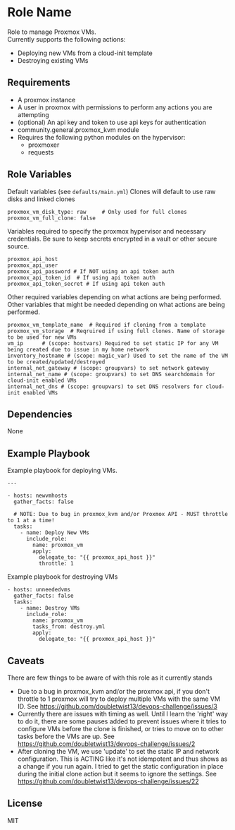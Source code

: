 Role Name
=========

Role to manage Proxmox VMs.  
Currently supports the following actions:

- Deploying new VMs from a cloud-init template
- Destroying existing VMs

Requirements
------------

- A proxmox instance
- A user in proxmox with permissions to perform any actions you are attempting
- (optional) An api key and token to use api keys for authentication
- community.general.proxmox_kvm module
- Requires the following python modules on the hypervisor:
  - proxmoxer
  - requests
  
Role Variables
--------------

Default variables (see `defaults/main.yml`)
Clones will default to use raw disks and linked clones
```
proxmox_vm_disk_type: raw     # Only used for full clones
proxmox_vm_full_clone: false
```

Variables required to specify the proxmox hypervisor and necessary credentials. Be sure to keep secrets encrypted in a vault or other secure source.
```
proxmox_api_host
proxmox_api_user
proxmox_api_password # If NOT using an api token auth
proxmox_api_token_id  # If using api token auth 
proxmox_api_token_secret # If using api token auth

```

Other required variables depending on what actions are being performed.
Other variables that might be needed depending on what actions are being performed.
```
proxmox_vm_template_name  # Required if cloning from a template
proxmox_vm_storage  # Reqruired if using full clones. Name of storage to be used for new VMs
vm_ip      # (scope: hostvars) Required to set static IP for any VM being created due to issue in my home network
inventory_hostname # (scope: magic_var) Used to set the name of the VM to be created/updated/destroyed
internal_net_gateway # (scope: groupvars) to set network gateway
internal_net_name # (scope: groupvars) to set DNS searchdomain for cloud-init enabled VMs
internal_net_dns # (scope: groupvars) to set DNS resolvers for cloud-init enabled VMs

```

Dependencies
------------

None

Example Playbook
----------------

Example playbook for deploying VMs.
```
---

- hosts: newvmhosts
  gather_facts: false
  
  # NOTE: Due to bug in proxmox_kvm and/or Proxmox API - MUST throttle to 1 at a time!
  tasks:
    - name: Deploy New VMs
      include_role:
        name: proxmox_vm
        apply:
          delegate_to: "{{ proxmox_api_host }}"
          throttle: 1
```

Example playbook for destroying VMs
```
- hosts: unneededvms
  gather_facts: false
  tasks:
    - name: Destroy VMs
      include_role:
        name: proxmox_vm
        tasks_from: destroy.yml
        apply:
          delegate_to: "{{ proxmox_api_host }}"

```

Caveats
-------

There are few things to be aware of with this role as it currently stands
- Due to a bug in proxmox_kvm and/or the proxmox api, if you don't throttle to 1 proxmox will try to deploy multiple VMs with the same VM ID. See https://github.com/doubletwist13/devops-challenge/issues/3
- Currently there are issues with timing as well. Until I learn the 'right' way to do it, there are some pauses added to prevent issues where it tries to configure VMs before the clone is finished, or tries to move on to other tasks before the VMs are up. See https://github.com/doubletwist13/devops-challenge/issues/2
- After cloning the VM, we use 'update' to set the static IP and network configuration. This is ACTING like it's not idempotent and thus shows as a change if you run again. I tried to get the static configuration in place during the initial clone action but it seems to ignore the settings.  See https://github.com/doubletwist13/devops-challenge/issues/22
  
License
-------

MIT

